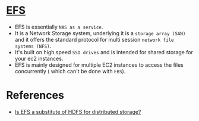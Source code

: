 
# [EFS](https://docs.aws.amazon.com/efs/latest/ug/whatisefs.html)

- EFS is essentially `NAS as a service`.
- It is a Network Storage system, underlying it is a `storage array (SAN)` and it offers the standard protocol for multi session `network file systems (NFS)`.
- It's built on high speed `SSD drives` and is intended for shared storage for your ec2 instances.
- EFS is mainly designed for multiple EC2 instances to access the files concurrently ( which can't be done with `EBS`).

# References
- [Is EFS a substitute of HDFS for distributed storage?](https://stackoverflow.com/questions/60698924/is-efs-a-substitute-of-hdfs-for-distributed-storage)